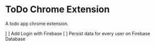 # ToDo Chrome Extension

A todo app chrome extension.

[ ] Add Login with Firebase
[ ] Persist data for every user on Firebase Database